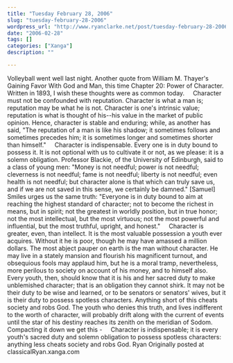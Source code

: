 ```yaml
---
title: "Tuesday February 28, 2006"
slug: "tuesday-february-28-2006"
wordpress_url: "http://www.ryanclarke.net/post/tuesday-february-28-2006/"
date: "2006-02-28"
tags: []
categories: ["Xanga"]
description: ""

---
```


Volleyball went well last night.
Another quote from William M. Thayer's Gaining Favor With God and Man, this time Chapter 20: Power of Character. Written in 1893, I wish these thoughts were as common today.
    Character must not be confounded with reputation. Character is what a man is; reputation may be what he is not. Character is one's intrinsic value; reputation is what is thought of his--his value in the market of public opinion. Hence, character is stable and enduring; while, as another has said, "The reputation of a man is like his shadow; it sometimes follows and sometimes precedes him; it is sometimes longer and sometimes shorter than himself."
    Character is indispensable. Every one is in duty bound to possess it. It is not optional with us to cultivate it or not, as we please: it is a solemn obligation. Professor Blackie, of the University of Edinburgh, said to a class of young men: "Money is not needful; power is not needful; cleverness is not needful; fame is not needful; liberty is not needful; even health is not needful; but character alone is that which can truly save us, and if we are not saved in this sense, we certainly be damned." [Samuel] Smiles urges us the same truth: "Everyone is in duty bound to aim at reaching the highest standard of character; not to become the richest in means, but in spirit; not the greatest in worldly position, but in true honor; not the most intellectual, but the most virtuous; not the most powerful and influential, but the most truthful, upright, and honest."
    Character is greater, even, than intellect. It is the most valuable possession a youth ever acquires. Without it he is poor, though he may have amassed a million dollars. The most abject pauper on earth is the man without character. He may live in a stately mansion and flourish his magnificent turnout, and obsequious fools may applaud him, but he is a moral tramp, nevertheless, more perilous to society on account of his money, and to himself also.
    Every youth, then, should know that it is his and her sacred duty to make unblemished character; that is an obligation they cannot shirk. It may not be their duty to be wise and learned, or to be senators or senators' wives, but it is their duty to possess spotless characters. Anything short of this cheats society and robs God. The youth who denies this truth, and lives indifferent to the worth of character, will probably drift along with the current of events until the star of his destiny reaches its zenith on the meridian of Sodom.
Compacting it down we get this -
    Character is indispensable; it is every youth's sacred duty and solemn obligation to possess spotless characters: anything less cheats society and robs God.
Ryan
Originally posted at classicalRyan.xanga.com
